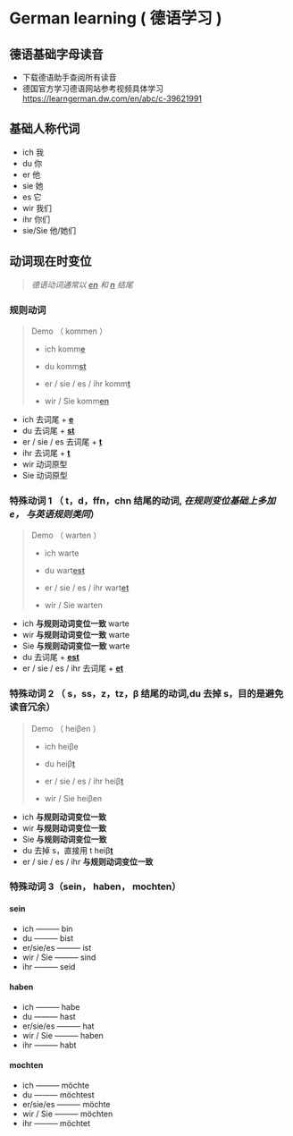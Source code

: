 # German learning ( 德语学习 )

## 德语基础字母读音

- 下载德语助手查阅所有读音
- 德国官方学习德语网站参考视频具体学习 https://learngerman.dw.com/en/abc/c-39621991

## 基础人称代词

- ich 我
- du 你
- er 他
- sie 她
- es 它
- wir 我们
- ihr 你们
- sie/Sie 他/她们

## 动词现在时变位

> _德语动词通常以 <u>**en**</u> 和 **<u>n</u>** 结尾_

### 规则动词

> Demo （ kommen ）
>
> - ich komm<u>**e**</u>
>
> - du komm<u>**st**</u>
> - er / sie / es / ihr komm<u>**t**</u>
> - wir / Sie komm<u>**en**</u>

- ich 去词尾 + <u>**e**</u>
- du 去词尾 + <u>**st**</u>
- er / sie / es 去词尾 + <u>**t**</u>
- ihr 去词尾 + <u>**t**</u>
- wir 动词原型
- Sie 动词原型

### 特殊动词 1 （ t，d，ffn，chn 结尾的动词, _在规则变位基础上多加 e， 与英语规则类同_）

> Demo （ warten ）
>
> - ich warte
>
> - du wart<u>**est**</u>
> - er / sie / es / ihr wart<u>**et**</u>
> - wir / Sie warten

- ich **与规则动词变位一致** warte
- wir **与规则动词变位一致** warte
- Sie **与规则动词变位一致** warte
- du 去词尾 + <u>**est**</u>
- er / sie / es / ihr 去词尾 + <u>**et**</u>

### 特殊动词 2 （ s，ss，z，tz，β 结尾的动词,du 去掉 s，目的是避免读音冗余）

> Demo （ heiβen ）
>
> - ich heiβe
>
> - du heiβ<u>**t**</u>
> - er / sie / es / ihr heiβ<u>**t**</u>
> - wir / Sie heiβen

- ich **与规则动词变位一致**
- wir **与规则动词变位一致**
- Sie **与规则动词变位一致**
- du 去掉 s，直接用 t heiβ<u>**t**</u>
- er / sie / es / ihr **与规则动词变位一致**

### 特殊动词 3（sein， haben， mochten）

#### sein

- ich ——— bin
- du ——— bist
- er/sie/es ——— ist
- wir / Sie ——— sind
- ihr ——— seid

#### haben

- ich ——— habe
- du ——— hast
- er/sie/es ——— hat
- wir / Sie ——— haben
- ihr ——— habt

#### mochten

- ich ——— möchte
- du ——— möchtest
- er/sie/es ——— möchte
- wir / Sie ——— möchten
- ihr ——— möchtet

